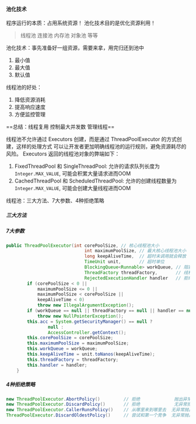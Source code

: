 ####  池化技术
程序运行的本质：占用系统资源！ 池化技术目的是优化资源利用！

> 线程池 连接池  内存池  对象池 等等

池化技术：事先准备好一组资源，需要来拿，用完归还到池中

1. 最小值
2. 最大值
3. 默认值

线程池的好处：
1. 降低资源消耗
2. 提高响应速度
3. 方便监控管理

==总结：线程复用 控制最大并发数 管理线程==

线程池不允许通过 Executors 创建，而是通过 ThreadPoolExecutor 的方式创建，这样的处理方式
可以让开发者更加明确线程池的运行规则，避免资源耗尽的风险。
Executors 返回的线程池对象的弊端如下：
1. FixedThreadPool 和 SingleThreadPool:
    允许的请求队列长度为 `Integer.MAX_VALUE`, 可能会积累大量请求进而OOM
2. CachedThreadPool 和 ScheduledThreadPool:
    允许的创建线程数量为 `Integer.MAX_VALUE`, 可能会创建大量线程进而OOM

线程池：三大方法、7大参数、4种拒绝策略

#####  三大方法


#####  7大参数
```java
public ThreadPoolExecutor(int corePoolSize, // 核心线程池大小
                              int maximumPoolSize, // 最大核心线程池大小
                              long keepAliveTime,  // 超时未调用就会释放
                              TimeUnit unit,       // 超时单位
                              BlockingQueue<Runnable> workQueue, // 阻塞队列
                              ThreadFactory threadFactory,       // 线程工厂 创建线程用 一般不动
                              RejectedExecutionHandler handler   // 拒绝策略) {
        if (corePoolSize < 0 ||
            maximumPoolSize <= 0 ||
            maximumPoolSize < corePoolSize ||
            keepAliveTime < 0)
            throw new IllegalArgumentException();
        if (workQueue == null || threadFactory == null || handler == null)
            throw new NullPointerException();
        this.acc = System.getSecurityManager() == null ?
                null :
                AccessController.getContext();
        this.corePoolSize = corePoolSize;
        this.maximumPoolSize = maximumPoolSize;
        this.workQueue = workQueue;
        this.keepAliveTime = unit.toNanos(keepAliveTime);
        this.threadFactory = threadFactory;
        this.handler = handler;
    }
```

#####  4种拒绝策略
```java
new ThreadPoolExecutor.AbortPolicy()         // 拒绝             抛出异常
new ThreadPoolExecutor.DiscardPolicy()       // 拒绝             无异常抛出
new ThreadPoolExecutor.CallerRunsPolicy()    // 从哪里来到哪里去  无异常抛出
ThreadPoolExecutor.DiscardOldestPolicy()     // 尝试和第一个竞争  无异常抛出
```